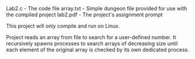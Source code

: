 Lab2.c - The code file
array.txt - Simple dungeon file provided for use with the compiled project
lab2.pdf - The project's assignment prompt

This project will only compile and run on Linux.

Project reads an array from file to search for a user-defined number. It recursively spawns processes to search arrays
of decreasing size until each element of the original array is checked by its own dedicated process.
